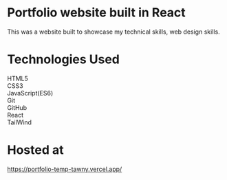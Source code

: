 # Portfolio website built in React
This was a website built to showcase my technical skills, web design skills.

# Technologies Used

HTML5 <br/> CSS3<br/>JavaScript(ES6)<br/>Git<br/>GitHub<br/>React<br/>TailWind

# Hosted at
https://portfolio-temp-tawny.vercel.app/
